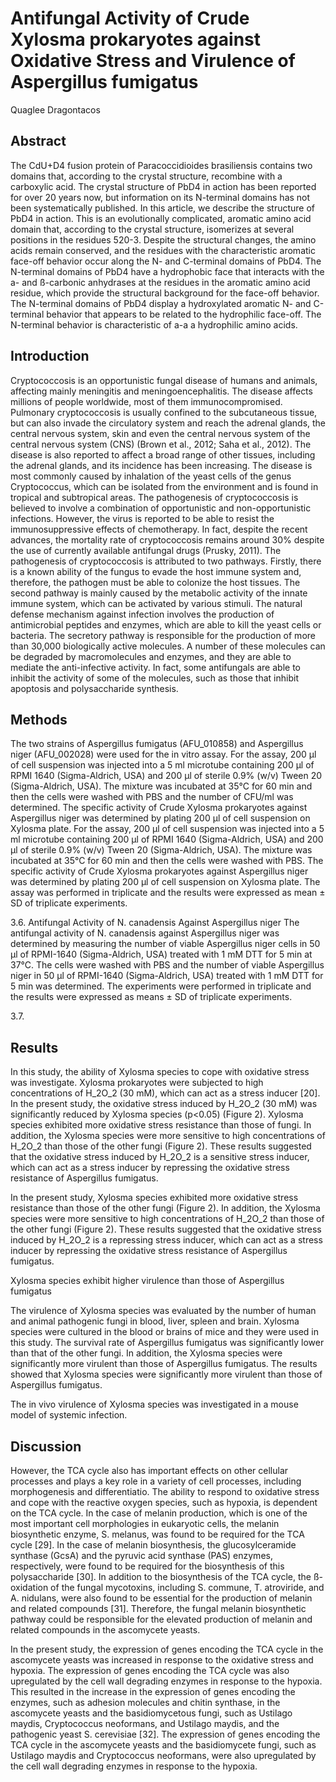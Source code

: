 # Antifungal Activity of Crude Xylosma prokaryotes against Oxidative Stress and Virulence of Aspergillus fumigatus
Quaglee Dragontacos


## Abstract
The CdU+D4 fusion protein of Paracoccidioides brasiliensis contains two domains that, according to the crystal structure, recombine with a carboxylic acid. The crystal structure of PbD4 in action has been reported for over 20 years now, but information on its N-terminal domains has not been systematically published. In this article, we describe the structure of PbD4 in action. This is an evolutionally complicated, aromatic amino acid domain that, according to the crystal structure, isomerizes at several positions in the residues 520-3. Despite the structural changes, the amino acids remain conserved, and the residues with the characteristic aromatic face-off behavior occur along the N- and C-terminal domains of PbD4. The N-terminal domains of PbD4 have a hydrophobic face that interacts with the a- and ß-carbonic anhydrases at the residues in the aromatic amino acid residue, which provide the structural background for the face-off behavior. The N-terminal domains of PbD4 display a hydroxylated aromatic N- and C-terminal behavior that appears to be related to the hydrophilic face-off. The N-terminal behavior is characteristic of a-a a hydrophilic amino acids.


## Introduction
Cryptococcosis is an opportunistic fungal disease of humans and animals, affecting mainly meningitis and meningoencephalitis. The disease affects millions of people worldwide, most of them immunocompromised. Pulmonary cryptococcosis is usually confined to the subcutaneous tissue, but can also invade the circulatory system and reach the adrenal glands, the central nervous system, skin and even the central nervous system of the central nervous system (CNS) (Brown et al., 2012; Saha et al., 2012). The disease is also reported to affect a broad range of other tissues, including the adrenal glands, and its incidence has been increasing. The disease is most commonly caused by inhalation of the yeast cells of the genus Cryptococcus, which can be isolated from the environment and is found in tropical and subtropical areas. The pathogenesis of cryptococcosis is believed to involve a combination of opportunistic and non-opportunistic infections. However, the virus is reported to be able to resist the immunosuppressive effects of chemotherapy. In fact, despite the recent advances, the mortality rate of cryptococcosis remains around 30% despite the use of currently available antifungal drugs (Prusky, 2011). The pathogenesis of cryptococcosis is attributed to two pathways. Firstly, there is a known ability of the fungus to evade the host immune system and, therefore, the pathogen must be able to colonize the host tissues. The second pathway is mainly caused by the metabolic activity of the innate immune system, which can be activated by various stimuli. The natural defense mechanism against infection involves the production of antimicrobial peptides and enzymes, which are able to kill the yeast cells or bacteria. The secretory pathway is responsible for the production of more than 30,000 biologically active molecules. A number of these molecules can be degraded by macromolecules and enzymes, and they are able to mediate the anti-infective activity. In fact, some antifungals are able to inhibit the activity of some of the molecules, such as those that inhibit apoptosis and polysaccharide synthesis.


## Methods
The two strains of Aspergillus fumigatus (AFU_010858) and Aspergillus niger (AFU_002028) were used for the in vitro assay. For the assay, 200 µl of cell suspension was injected into a 5 ml microtube containing 200 µl of RPMI 1640 (Sigma-Aldrich, USA) and 200 µl of sterile 0.9% (w/v) Tween 20 (Sigma-Aldrich, USA). The mixture was incubated at 35°C for 60 min and then the cells were washed with PBS and the number of CFU/ml was determined. The specific activity of Crude Xylosma prokaryotes against Aspergillus niger was determined by plating 200 µl of cell suspension on Xylosma plate. For the assay, 200 µl of cell suspension was injected into a 5 ml microtube containing 200 µl of RPMI 1640 (Sigma-Aldrich, USA) and 200 µl of sterile 0.9% (w/v) Tween 20 (Sigma-Aldrich, USA). The mixture was incubated at 35°C for 60 min and then the cells were washed with PBS. The specific activity of Crude Xylosma prokaryotes against Aspergillus niger was determined by plating 200 µl of cell suspension on Xylosma plate. The assay was performed in triplicate and the results were expressed as mean ± SD of triplicate experiments.

3.6. Antifungal Activity of N. canadensis Against Aspergillus niger
The antifungal activity of N. canadensis against Aspergillus niger was determined by measuring the number of viable Aspergillus niger cells in 50 µl of RPMI-1640 (Sigma-Aldrich, USA) treated with 1 mM DTT for 5 min at 37°C. The cells were washed with PBS and the number of viable Aspergillus niger in 50 µl of RPMI-1640 (Sigma-Aldrich, USA) treated with 1 mM DTT for 5 min was determined. The experiments were performed in triplicate and the results were expressed as means ± SD of triplicate experiments.

3.7.


## Results
In this study, the ability of Xylosma species to cope with oxidative stress was investigate. Xylosma prokaryotes were subjected to high concentrations of H_2O_2 (30 mM), which can act as a stress inducer [20]. In the present study, the oxidative stress induced by H_2O_2 (30 mM) was significantly reduced by Xylosma species (p<0.05) (Figure 2). Xylosma species exhibited more oxidative stress resistance than those of fungi. In addition, the Xylosma species were more sensitive to high concentrations of H_2O_2 than those of the other fungi (Figure 2). These results suggested that the oxidative stress induced by H_2O_2 is a sensitive stress inducer, which can act as a stress inducer by repressing the oxidative stress resistance of Aspergillus fumigatus.

In the present study, Xylosma species exhibited more oxidative stress resistance than those of the other fungi (Figure 2). In addition, the Xylosma species were more sensitive to high concentrations of H_2O_2 than those of the other fungi (Figure 2). These results suggested that the oxidative stress induced by H_2O_2 is a repressing stress inducer, which can act as a stress inducer by repressing the oxidative stress resistance of Aspergillus fumigatus.

Xylosma species exhibit higher virulence than those of Aspergillus fumigatus

The virulence of Xylosma species was evaluated by the number of human and animal pathogenic fungi in blood, liver, spleen and brain. Xylosma species were cultured in the blood or brains of mice and they were used in this study. The survival rate of Aspergillus fumigatus was significantly lower than that of the other fungi. In addition, the Xylosma species were significantly more virulent than those of Aspergillus fumigatus. The results showed that Xylosma species were significantly more virulent than those of Aspergillus fumigatus.

The in vivo virulence of Xylosma species was investigated in a mouse model of systemic infection.


## Discussion
However, the TCA cycle also has important effects on other cellular processes and plays a key role in a variety of cell processes, including morphogenesis and differentiatio. The ability to respond to oxidative stress and cope with the reactive oxygen species, such as hypoxia, is dependent on the TCA cycle. In the case of melanin production, which is one of the most important cell morphologies in eukaryotic cells, the melanin biosynthetic enzyme, S. melanus, was found to be required for the TCA cycle [29]. In the case of melanin biosynthesis, the glucosylceramide synthase (GcsA) and the pyruvic acid synthase (PAS) enzymes, respectively, were found to be required for the biosynthesis of this polysaccharide [30]. In addition to the biosynthesis of the TCA cycle, the ß-oxidation of the fungal mycotoxins, including S. commune, T. atroviride, and A. nidulans, were also found to be essential for the production of melanin and related compounds [31]. Therefore, the fungal melanin biosynthetic pathway could be responsible for the elevated production of melanin and related compounds in the ascomycete yeasts.

In the present study, the expression of genes encoding the TCA cycle in the ascomycete yeasts was increased in response to the oxidative stress and hypoxia. The expression of genes encoding the TCA cycle was also upregulated by the cell wall degrading enzymes in response to the hypoxia. This resulted in the increase in the expression of genes encoding the enzymes, such as adhesion molecules and chitin synthase, in the ascomycete yeasts and the basidiomycetous fungi, such as Ustilago maydis, Cryptococcus neoformans, and Ustilago maydis, and the pathogenic yeast S. cerevisiae [32]. The expression of genes encoding the TCA cycle in the ascomycete yeasts and the basidiomycete fungi, such as Ustilago maydis and Cryptococcus neoformans, were also upregulated by the cell wall degrading enzymes in response to the hypoxia.
